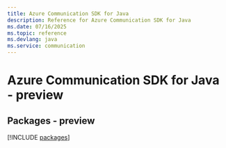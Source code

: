 ```yaml
---
title: Azure Communication SDK for Java
description: Reference for Azure Communication SDK for Java
ms.date: 07/16/2025
ms.topic: reference
ms.devlang: java
ms.service: communication
---
```

# Azure Communication SDK for Java - preview
## Packages - preview
[!INCLUDE [packages](communication-index.md)]